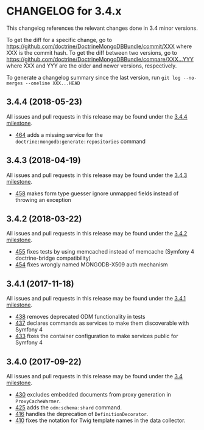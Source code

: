 CHANGELOG for 3.4.x
===================

This changelog references the relevant changes done in 3.4 minor versions.

To get the diff for a specific change, go to
https://github.com/doctrine/DoctrineMongoDBBundle/commit/XXX
where XXX is the commit hash. To get the diff between two versions, go to
https://github.com/doctrine/DoctrineMongoDBBundle/compare/XXX...YYY
where XXX and YYY are the older and newer versions, respectively.

To generate a changelog summary since the last version, run
`git log --no-merges --oneline XXX...HEAD`

3.4.4 (2018-05-23)
------------------

All issues and pull requests in this release may be found under the [3.4.4 milestone](https://github.com/doctrine/DoctrineMongoDBBundle/issues?q=milestone%3A3.4.4).

 * [464](https://github.com/doctrine/DoctrineMongoDBBundle/pull/464) adds a missing service for the `doctrine:mongodb:generate:repositories` command

3.4.3 (2018-04-19)
------------------

All issues and pull requests in this release may be found under the [3.4.3 milestone](https://github.com/doctrine/DoctrineMongoDBBundle/issues?q=milestone%3A3.4.3).

 * [458](https://github.com/doctrine/DoctrineMongoDBBundle/pull/458) makes form type guesser ignore unmapped fields instead of throwing an exception

3.4.2 (2018-03-22)
------------------

All issues and pull requests in this release may be found under the [3.4.2 milestone](https://github.com/doctrine/DoctrineMongoDBBundle/issues?q=milestone%3A3.4.2).

 * [455](https://github.com/doctrine/DoctrineMongoDBBundle/pull/455) fixes tests by using memcached instead of memcache (Symfony 4 doctrine-bridge compatibility)
 * [454](https://github.com/doctrine/DoctrineMongoDBBundle/pull/454) fixes wrongly named MONGODB-X509 auth mechanism

3.4.1 (2017-11-18)
------------------

All issues and pull requests in this release may be found under the [3.4.1 milestone](https://github.com/doctrine/DoctrineMongoDBBundle/issues?q=milestone%3A3.4.1).

 * [438](https://github.com/doctrine/DoctrineMongoDBBundle/pull/438) removes deprecated ODM functionality in tests
 * [437](https://github.com/doctrine/DoctrineMongoDBBundle/pull/437) declares commands as services to make them discoverable with Symfony 4
 * [433](https://github.com/doctrine/DoctrineMongoDBBundle/pull/433) fixes the container configuration to make services public for Symfony 4

3.4.0 (2017-09-22)
------------------

All issues and pull requests in this release may be found under the [3.4 milestone](https://github.com/doctrine/DoctrineMongoDBBundle/issues?q=milestone%3A3.4.0).

 * [430](https://github.com/doctrine/DoctrineMongoDBBundle/pull/430) excludes embedded documents from proxy generation in `ProxyCacheWarmer`.
 * [425](https://github.com/doctrine/DoctrineMongoDBBundle/pull/425) adds the `odm:schema:shard` command.
 * [416](https://github.com/doctrine/DoctrineMongoDBBundle/pull/416) handles the deprecation of `DefinitionDecorator`.
 * [410](https://github.com/doctrine/DoctrineMongoDBBundle/pull/410) fixes the notation for Twig template names in the data collector.
